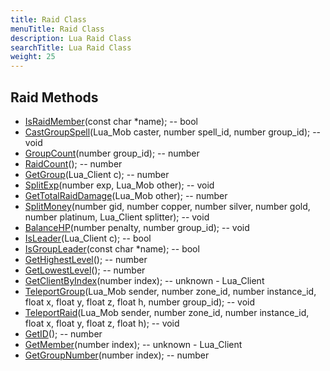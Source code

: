 ```yaml
---
title: Raid Class
menuTitle: Raid Class
description: Lua Raid Class
searchTitle: Lua Raid Class
weight: 25
---
```


## Raid Methods
- [IsRaidMember](israidmember)(const char *name); -- bool
- [CastGroupSpell](castgroupspell)(Lua_Mob caster, number spell_id, number group_id); -- void
- [GroupCount](groupcount)(number group_id); -- number
- [RaidCount](raidcount)(); -- number
- [GetGroup](getgroup)(Lua_Client c); -- number
- [SplitExp](splitexp)(number exp, Lua_Mob other); -- void
- [GetTotalRaidDamage](gettotalraiddamage)(Lua_Mob other); -- number
- [SplitMoney](splitmoney)(number gid, number copper, number silver, number gold, number platinum, Lua_Client splitter); -- void
- [BalanceHP](balancehp)(number penalty, number group_id); -- void
- [IsLeader](isleader)(Lua_Client c); -- bool
- [IsGroupLeader](isgroupleader)(const char *name); -- bool
- [GetHighestLevel](gethighestlevel)(); -- number
- [GetLowestLevel](getlowestlevel)(); -- number
- [GetClientByIndex](getclientbyindex)(number index); -- unknown - Lua_Client
- [TeleportGroup](teleportgroup)(Lua_Mob sender, number zone_id, number instance_id, float x, float y, float z, float h, number group_id); -- void
- [TeleportRaid](teleportraid)(Lua_Mob sender, number zone_id, number instance_id, float x, float y, float z, float h); -- void
- [GetID](getid)(); -- number
- [GetMember](getmember)(number index); -- unknown - Lua_Client
- [GetGroupNumber](getgroupnumber)(number index); -- number
